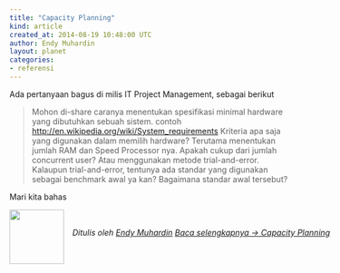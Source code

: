 ```yaml
---
title: "Capacity Planning"
kind: article
created_at: 2014-08-19 10:48:00 UTC
author: Endy Muhardin
layout: planet
categories:
- referensi
---
```

<p>Ada pertanyaan bagus di milis IT Project Management, sebagai berikut</p>

<blockquote><p>Mohon di-share caranya menentukan spesifikasi minimal hardware yang dibutuhkan sebuah sistem.
contoh <a href="http://en.wikipedia.org/wiki/System_requirements">http://en.wikipedia.org/wiki/System_requirements</a>
Kriteria apa saja yang digunakan dalam memilih hardware? Terutama menentukan jumlah RAM dan Speed Processor nya. Apakah cukup dari jumlah concurrent user? Atau menggunakan metode trial-and-error.
Kalaupun trial-and-error, tentunya ada standar yang digunakan sebagai benchmark awal ya kan? Bagaimana standar awal tersebut?</p></blockquote>

<p>Mari kita bahas</p>


<div class="author">
  <img src="http://www.gravatar.com/avatar/31694bbf42349c6b6adfe893bb1e19d8.png" style="width: 96px; height: 96;">
  <span style="position: absolute; padding: 32px 15px;">
    <i>Ditulis oleh <a href="http://about.me/endy.muhardin">Endy Muhardin</a> 
    <a class="more-link" href="http://software.endy.muhardin.com/manajemen/capacity-planning/">Baca selengkapnya &rarr; Capacity Planning</a></i>
  </span>
</div>
